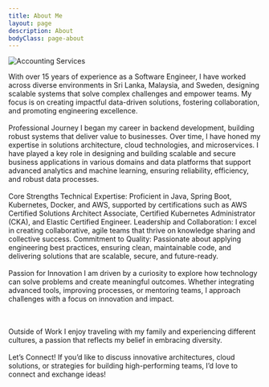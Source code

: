 ```yaml
---
title: About Me
layout: page
description: About
bodyClass: page-about
---
```



![Accounting Services](/images/thom-holmes-Lrfw0U_o9I0-unsplash.jpg)

With over 15 years of experience as a Software Engineer, I have worked across diverse environments in Sri Lanka, Malaysia, and Sweden, designing scalable systems that solve complex challenges and empower teams. My focus is on creating impactful data-driven solutions, fostering collaboration, and promoting engineering excellence.
<br>
<br>
Professional Journey 
I began my career in backend development, building robust systems that deliver value to businesses. Over time, I have honed my expertise in solutions architecture, cloud technologies, and microservices. I have played a key role in designing and building scalable and secure business applications in various domains and data platforms that support advanced analytics and machine learning, ensuring reliability, efficiency, and robust data processes.
<br>
<br>
Core Strengths
Technical Expertise: Proficient in Java, Spring Boot, Kubernetes, Docker, and AWS, supported by 
certifications such as AWS Certified Solutions Architect Associate, Certified Kubernetes Administrator (CKA), and Elastic Certified Engineer.
Leadership and Collaboration: I excel in creating collaborative, agile teams that thrive on knowledge sharing and collective success.
Commitment to Quality: Passionate about applying engineering best practices, ensuring clean, maintainable code, and delivering solutions that are scalable, secure, and future-ready.
<br>
<br>
Passion for Innovation 
I am driven by a curiosity to explore how technology can solve problems and create meaningful outcomes. Whether integrating advanced tools, improving processes, or mentoring teams, I approach challenges with a focus on innovation and impact.

<br>
<br>
Outside of Work 
I enjoy traveling with my family and experiencing different cultures, a passion that reflects my belief in embracing diversity.

<br>
<br>
Let’s Connect! 
If you’d like to discuss innovative architectures, cloud solutions, or strategies for building high-performing teams, I’d love to connect and exchange ideas!
